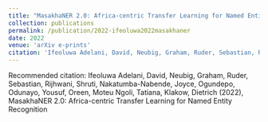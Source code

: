 ```yaml
---
title: "MasakhaNER 2.0: Africa-centric Transfer Learning for Named Entity Recognition"
collection: publications
permalink: /publication/2022-ifeoluwa2022masakhaner
date: 2022
venue: 'arXiv e-prints'
citation: 'Ifeoluwa Adelani, David, Neubig, Graham, Ruder, Sebastian, Rijhwani, Shruti, Nakatumba-Nabende, Joyce, Ogundepo, Odunayo, Yousuf, Oreen, Moteu Ngoli, Tatiana, Klakow, Dietrich (2022), MasakhaNER 2.0: Africa-centric Transfer Learning for Named Entity Recognition'
---
```

Recommended citation: Ifeoluwa Adelani, David, Neubig, Graham, Ruder, Sebastian, Rijhwani, Shruti, Nakatumba-Nabende, Joyce, Ogundepo, Odunayo, Yousuf, Oreen, Moteu Ngoli, Tatiana, Klakow, Dietrich (2022), MasakhaNER 2.0: Africa-centric Transfer Learning for Named Entity Recognition